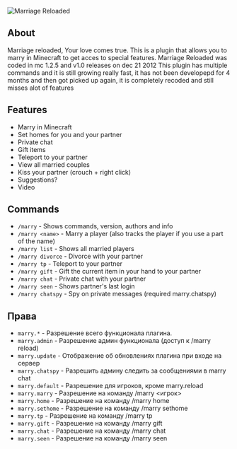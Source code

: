 ![Marriage Reloaded](https://media-elerium.cursecdn.com/attachments/119/347/marriage-banner.png)

## About
Marriage reloaded, Your love comes true.
This is a plugin that allows you to marry in Minecraft to get acces to special features.
Marriage Reloaded was coded in mc 1.2.5 and v1.0 releases on dec 21 2012
This plugin has multiple commands and it is still growing really fast, it has not been developepd for 4 months and then got picked up again, it is
completely recoded and still misses alot of features

## Features
- Marry in Minecraft
- Set homes for you and your partner
- Private chat
- Gift items
- Teleport to your partner
- View all married couples
- Kiss your partner (crouch + right click)
- Suggestions?
- Video

## Commands
- `/marry` - Shows commands, version, authors and info
- `/marry <name>` - Marry a player (also tracks the player if you use a part of the name)
- `/marry list` - Shows all married players
- `/marry divorce` - Divorce with your partner
- `/marry tp` - Teleport to your partner
- `/marry gift` - Gift the current item in your hand to your partner
- `/marry chat` - Private chat with your partner
- `/marry seen` - Shows partner's last login
- `/marry chatspy` - Spy on private messages (required marry.chatspy)

## Права
- `marry.*` - Разрешение всего функционала плагина.
- `marry.admin` - Разрешение админ функционала (доступ к /marry reload)
- `marry.update` - Отображение об обновлениях плагина при входе на сервер
- `marry.chatspy` - Разрешить админу следить за сообщениями в marry chat
- `marry.default` - Разрешение для игроков, кроме marry.reload
- `marry.marry` - Разрешение на команду /marry <игрок>
- `marry.home` - Разрешение на команду /marry home
- `marry.sethome` - Разрешение на команду /marry sethome
- `marry.tp` - Разрешение на команду /marry tp
- `marry.gift` - Разрешение на команду /marry gift
- `marry.chat` - Разрешение на команду /marry chat
- `marry.seen` - Разрешение на команду /marry seen

